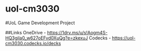 # uol-cm3030
#UoL Game Development Project

##Links
OneDrive - https://1drv.ms/u/s!Aogm4S-HQ3gila0_w627oEFvd0XuQg?e=zkexuJ
Codecks - https://uol-cm3030.codecks.io/decks
